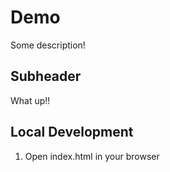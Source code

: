 # Demo

Some description!

## Subheader


What up!!

## Local Development

1. Open index.html in your browser